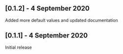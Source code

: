 ## [0.1.2] - 4 September 2020
Added more default values and updated documentation

## [0.1.1] - 4 September 2020
Initial release
